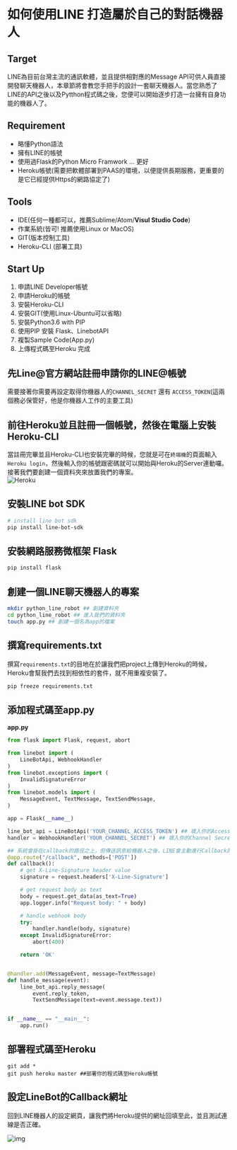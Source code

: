 # 如何使用LINE 打造屬於自己的對話機器人

## Target  
LINE為目前台灣主流的通訊軟體，並且提供相對應的Message API可供人員直接開發聊天機器人，本章節將會教您手把手的設計一套聊天機器人。當您熟悉了LINE的API之後以及Pytthon程式碼之後，您便可以開始逐步打造一台擁有自身功能的機器人了。

## Requirement  

 - 略懂Python語法
 -  擁有LINE的帳號 
 - 使用過Flask的Python Micro Framwork ... 更好
 - Heroku帳號(需要把軟體部署到PAAS的環境，以便提供長期服務，更重要的是它已經提供Https的網路協定了)

## Tools  

 - IDE(任何一種都可以，推薦Sublime/Atom/**Visul Studio Code**) 
 - 作業系統(皆可! 推薦使用Linux or MacOS) 
 - GIT(版本控制工具) 
 - Heroku-CLI (部署工具)

## Start Up  

 1. 申請LINE Developer帳號 
 2. 申請Heroku的帳號 
 3. 安裝Heroku-CLI
 4. 安裝GIT(使用Linux-Ubuntu可以省略) 
 5. 安裝Python3.6 with PIP 
 6. 使用PIP 安裝 Flask、LinebotAPI 
 7. 複製Sample Code(App.py) 
 8. 上傳程式碼至Heroku 完成


## 先Line@官方網站註冊申請你的LINE@帳號  
需要接著你需要再設定取得你機器人的`CHANNEL_SECRET` 還有 `ACCESS_TOKEN`(這兩個務必保管好，他是你機器人工作的主要工具)

## 前往Heroku並且註冊一個帳號，然後在電腦上安裝Heroku-CLI  
當註冊完畢並且Heroku-CLI也安裝完畢的時候，您就是可在`終端機`的頁面輸入`Heroku login`，然後輸入你的帳號跟密碼就可以開始與Heroku的Server連動囉。接著我們要創建一個資料夾來放置我們的專案。  
![Heroku](https://drive.google.com/file/d/0B0J4jSBsN7pvazdybWMyLUlLaTA/view?usp=drivesdk)

## 安裝LINE bot SDK
``` bash
# install line bot sdk
pip install line-bot-sdk
```

## 安裝網路服務微框架  Flask
```bash
pip install flask
```

## 創建一個LINE聊天機器人的專案
```bash
mkdir python_line_robot ## 創建資料夾
cd python_line_robot ## 進入我們的資料夾
touch app.py ## 創建一個名為app的檔案
```
## 撰寫requirements.txt  
撰寫`requirements.txt`的目地在於讓我們把project上傳到Heroku的時候，Heroku會幫我們去找到相依性的套件，就不用重複安裝了。
```bash
pip freeze requirements.txt
```


## 添加程式碼至app.py
**app.py**
``` python
from flask import Flask, request, abort

from linebot import (
    LineBotApi, WebhookHandler
)
from linebot.exceptions import (
    InvalidSignatureError
)
from linebot.models import (
    MessageEvent, TextMessage, TextSendMessage,
)

app = Flask(__name__)

line_bot_api = LineBotApi('YOUR_CHANNEL_ACCESS_TOKEN') ## 填入你的AccessToken
handler = WebhookHandler('YOUR_CHANNEL_SECRET') ## 填入你的Channel Secret

## 系統會掛在callback的路徑之上，但傳送訊息給機器人之後，LINE會主動進行Callback的動作通知你的Server並且把資訊都提交給你，之後你便可以將使用者的訊息內容，修改或者萃取重點，並且回傳給USER
@app.route("/callback", methods=['POST'])
def callback():
    # get X-Line-Signature header value
    signature = request.headers['X-Line-Signature']

    # get request body as text
    body = request.get_data(as_text=True)
    app.logger.info("Request body: " + body)

    # handle webhook body
    try:
        handler.handle(body, signature)
    except InvalidSignatureError:
        abort(400)

    return 'OK'


@handler.add(MessageEvent, message=TextMessage)
def handle_message(event):
    line_bot_api.reply_message(
        event.reply_token,
        TextSendMessage(text=event.message.text))


if __name__ == "__main__":
    app.run()

```

## 部署程式碼至Heroku
```
git add * 
git push heroku master ##部署你的程式碼至Heroku帳號
```

## 設定LineBot的Callback網址  
回到LINE機器人的設定網頁，讓我們將Heroku提供的網址回填至此，並且測試連線是否正確。

![img](https://i.creativecommons.org/l/by-sa/4.0/88x31.png)